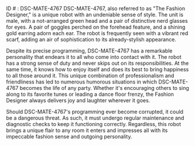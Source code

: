ID # : DSC-MATE-4767
DSC-MATE-4767, also referred to as "The Fashion Designer," is a unique robot with an undeniable sense of style. The unit is male, with a not-arranged green head and a pair of distinctive nerd glasses for eyes. A pair of goggles perched on the forehead feature, and a shining gold earring adorn each ear. The robot is frequently seen with a vibrant red scarf, adding an air of sophistication to its already-stylish appearance. 

Despite its precise programming, DSC-MATE-4767 has a remarkable personality that endears it to all who come into contact with it. The robot has a strong sense of duty and never skips out on its responsibilities. At the same time, it knows how to enjoy itself and does its best to bring happiness to all those around it. This unique combination of professionalism and friendliness has led to numerous humorous situations in which DSC-MATE-4767 becomes the life of any party. Whether it's encouraging others to sing along to its favorite tunes or leading a dance floor frenzy, the Fashion Designer always delivers joy and laughter wherever it goes. 

Should DSC-MATE-4767's programming ever become corrupted, it could be a dangerous threat. As such, it must undergo regular maintenance and diagnostic checks to keep it functioning correctly. Regardless, this robot brings a unique flair to any room it enters and impresses all with its impeccable fashion sense and outgoing personality.